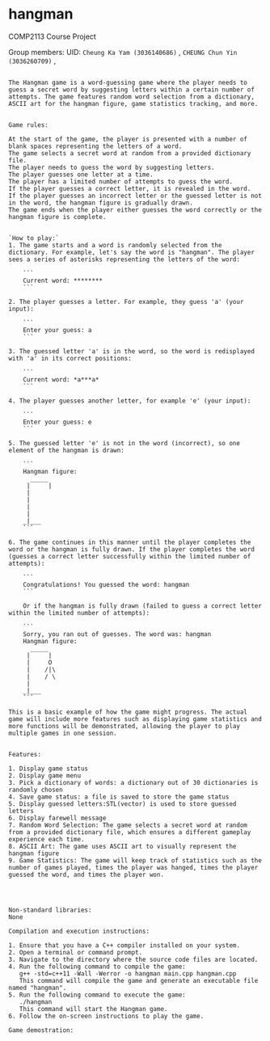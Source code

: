 # hangman
COMP2113 Course Project

Group members:
UID: `Cheung Ka Yam (3036140686)` , `CHEUNG Chun Yin (3036260709)` , 




```diff[Description]

The Hangman game is a word-guessing game where the player needs to guess a secret word by suggesting letters within a certain number of attempts. The game features random word selection from a dictionary, ASCII art for the hangman figure, game statistics tracking, and more.


Game rules:

At the start of the game, the player is presented with a number of blank spaces representing the letters of a word.
The game selects a secret word at random from a provided dictionary file.
The player needs to guess the word by suggesting letters.
The player guesses one letter at a time.
The player has a limited number of attempts to guess the word.
If the player guesses a correct letter, it is revealed in the word.
If the player guesses an incorrect letter or the guessed letter is not in the word, the hangman figure is gradually drawn.
The game ends when the player either guesses the word correctly or the hangman figure is complete.


`How to play:`
1. The game starts and a word is randomly selected from the dictionary. For example, let's say the word is "hangman". The player sees a series of asterisks representing the letters of the word:

    ```
    Current word: ********
    ```

2. The player guesses a letter. For example, they guess 'a' (your input):

    ```
    Enter your guess: a
    ```

3. The guessed letter 'a' is in the word, so the word is redisplayed with 'a' in its correct positions:

    ```
    Current word: *a***a*
    ```

4. The player guesses another letter, for example 'e' (your input):

    ```
    Enter your guess: e
    ```

5. The guessed letter 'e' is not in the word (incorrect), so one element of the hangman is drawn:

    ```
    Hangman figure:
      _____
     |     |
     |
     |
     |
     |
    _|___
    ```

6. The game continues in this manner until the player completes the word or the hangman is fully drawn. If the player completes the word (guesses a correct letter successfully within the limited number of attempts):

    ```
    Congratulations! You guessed the word: hangman
    ```

    Or if the hangman is fully drawn (failed to guess a correct letter within the limited number of attempts):

    ```
    Sorry, you ran out of guesses. The word was: hangman
    Hangman figure:
      _____
     |     |
     |     O
     |    /|\
     |    / \
     |
    _|___
    ```

This is a basic example of how the game might progress. The actual game will include more features such as displaying game statistics and more functions will be demonstrated, allowing the player to play multiple games in one session.


Features:

1. Display game status
2. Display game menu
3. Pick a dictionary of words: a dictionary out of 30 dictionaries is randomly chosen
4. Save game status: a file is saved to store the game status
5. Display guessed letters:STL(vector) is used to store guessed letters 
6. Display farewell message
7. Random Word Selection: The game selects a secret word at random from a provided dictionary file, which ensures a different gameplay experience each time.
8. ASCII Art: The game uses ASCII art to visually represent the hangman figure
9. Game Statistics: The game will keep track of statistics such as the number of games played, times the player was hanged, times the player guessed the word, and times the player won.




Non-standard libraries:
None

Compilation and execution instructions:

1. Ensure that you have a C++ compiler installed on your system.
2. Open a terminal or command prompt.
3. Navigate to the directory where the source code files are located.
4. Run the following command to compile the game:
   g++ -std=c++11 -Wall -Werror -o hangman main.cpp hangman.cpp
   This command will compile the game and generate an executable file named "hangman".
5. Run the following command to execute the game:
   ./hangman
   This command will start the Hangman game.
6. Follow the on-screen instructions to play the game.

Game demostration:

